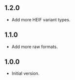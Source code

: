 ## 1.2.0

- Add more HEIF variant types.

## 1.1.0

- Add more raw formats.

## 1.0.0

- Initial version.
